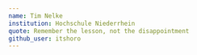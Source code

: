 ```yaml
---
name: Tim Nelke
institution: Hochschule Niederrhein
quote: Remember the lesson, not the disappointment
github_user: itshoro
---
```

